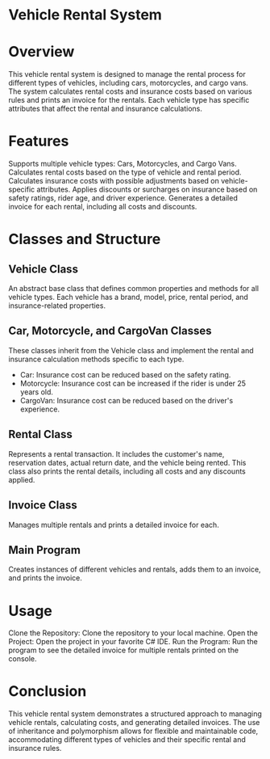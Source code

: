 # Vehicle Rental System
# Overview
This vehicle rental system is designed to manage the rental process for different types of vehicles, including cars, motorcycles, and cargo vans. The system calculates rental costs and insurance costs based on various rules and prints an invoice for the rentals. Each vehicle type has specific attributes that affect the rental and insurance calculations.

# Features
Supports multiple vehicle types: Cars, Motorcycles, and Cargo Vans.
Calculates rental costs based on the type of vehicle and rental period.
Calculates insurance costs with possible adjustments based on vehicle-specific attributes.
Applies discounts or surcharges on insurance based on safety ratings, rider age, and driver experience.
Generates a detailed invoice for each rental, including all costs and discounts.

# Classes and Structure
## Vehicle Class
An abstract base class that defines common properties and methods for all vehicle types. Each vehicle has a brand, model, price, rental period, and insurance-related properties.

## Car, Motorcycle, and CargoVan Classes
These classes inherit from the Vehicle class and implement the rental and insurance calculation methods specific to each type.

- Car: Insurance cost can be reduced based on the safety rating.
- Motorcycle: Insurance cost can be increased if the rider is under 25 years old.
- CargoVan: Insurance cost can be reduced based on the driver's experience.

## Rental Class
Represents a rental transaction. It includes the customer's name, reservation dates, actual return date, and the vehicle being rented. This class also prints the rental details, including all costs and any discounts applied.

## Invoice Class
Manages multiple rentals and prints a detailed invoice for each.

## Main Program
Creates instances of different vehicles and rentals, adds them to an invoice, and prints the invoice.

# Usage
Clone the Repository: Clone the repository to your local machine.
Open the Project: Open the project in your favorite C# IDE.
Run the Program: Run the program to see the detailed invoice for multiple rentals printed on the console.

# Conclusion
This vehicle rental system demonstrates a structured approach to managing vehicle rentals, calculating costs, and generating detailed invoices. The use of inheritance and polymorphism allows for flexible and maintainable code, accommodating different types of vehicles and their specific rental and insurance rules.

